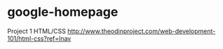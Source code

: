 # google-homepage
Project 1 HTML/CSS
http://www.theodinproject.com/web-development-101/html-css?ref=lnav